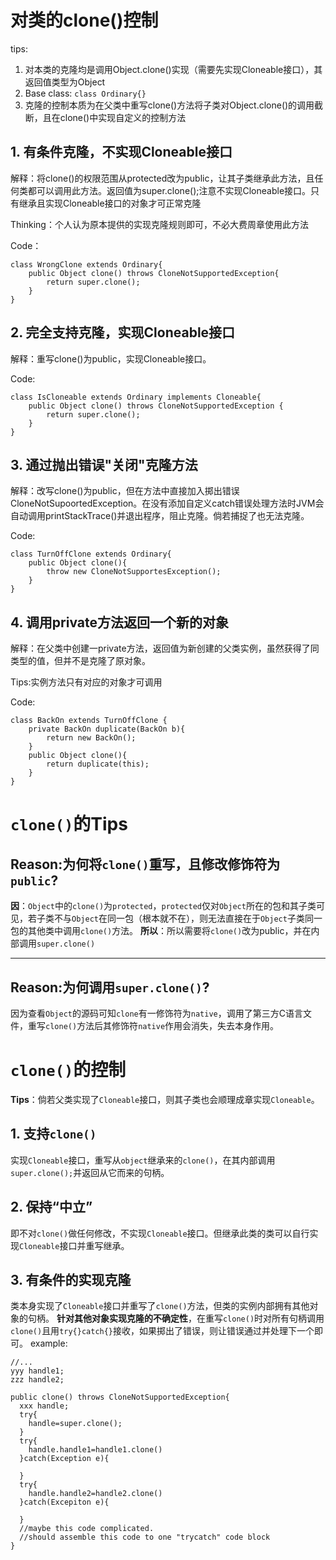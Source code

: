 # 对类的clone()控制
tips: 
1. 对本类的克隆均是调用Object.clone()实现（需要先实现Cloneable接口），其返回值类型为Object
2. Base class: `class Ordinary{}`
3. 克隆的控制本质为在父类中重写clone()方法将子类对Object.clone()的调用截断，且在clone()中实现自定义的控制方法
## 1. 有条件克隆，不实现Cloneable接口
解释：将clone()的权限范围从protected改为public，让其子类继承此方法，且任何类都可以调用此方法。返回值为super.clone();注意不实现Cloneable接口。只有继承且实现Cloneable接口的对象才可正常克隆

Thinking：个人认为原本提供的实现克隆规则即可，不必大费周章使用此方法

Code：
```
class WrongClone extends Ordinary{
    public Object clone() throws CloneNotSupportedException{
        return super.clone();
    }
}
```
## 2. 完全支持克隆，实现Cloneable接口
解释：重写clone()为public，实现Cloneable接口。

Code:
```
class IsCloneable extends Ordinary implements Cloneable{
    public Object clone() throws CloneNotSupportedException {
        return super.clone();
    }
}
```
## 3. 通过抛出错误"关闭"克隆方法
解释：改写clone()为public，但在方法中直接加入掷出错误CloneNotSupoortedException。在没有添加自定义catch错误处理方法时JVM会自动调用printStackTrace()并退出程序，阻止克隆。倘若捕捉了也无法克隆。

Code:
```
class TurnOffClone extends Ordinary{
    public Object clone(){
        throw new CloneNotSupportesException();
    }
}
```
## 4. 调用private方法返回一个新的对象
解释：在父类中创建一private方法，返回值为新创建的父类实例，虽然获得了同类型的值，但并不是克隆了原对象。

Tips:实例方法只有对应的对象才可调用

Code:
```
class BackOn extends TurnOffClone {
    private BackOn duplicate(BackOn b){
        return new BackOn();
    }
    public Object clone(){
        return duplicate(this);
    }
}
```

# `clone()`的Tips

## Reason:为何将`clone()`重写，且修改修饰符为`public`?
**因**：`Object`中的`clone()`为`protected`，`protected`仅对`Object`所在的包和其子类可见，若子类不与`Object`在同一包（根本就不在），则无法直接在于`Object`子类同一包的其他类中调用`clone()`方法。
**所以**：所以需要将`clone()`改为public，并在内部调用`super.clone()`
***

## Reason:为何调用`super.clone()`?
因为查看`Object`的源码可知`clone`有一修饰符为`native`，调用了第三方C语言文件，重写`clone()`方法后其修饰符`native`作用会消失，失去本身作用。

# `clone()`的控制
**Tips**：倘若父类实现了`Cloneable`接口，则其子类也会顺理成章实现`Cloneable`。

## 1. 支持`clone()`
实现`Cloneable`接口，重写从`object`继承来的`clone()`，在其内部调用`super.clone();`并返回从它而来的句柄。

## 2. 保持“中立”
即不对`clone()`做任何修改，不实现`Cloneable`接口。但继承此类的类可以自行实现`Cloneable`接口并重写继承。

## 3. 有条件的实现克隆
类本身实现了`Cloneable`接口并重写了`clone()`方法，但类的实例内部拥有其他对象的句柄。
**针对其他对象实现克隆的不确定性**，在重写`clone()`时对所有句柄调用`clone()`且用`try{}catch{}`接收，如果掷出了错误，则让错误通过并处理下一个即可。
example:
```
//...
yyy handle1;
zzz handle2;

public clone() throws CloneNotSupportedException{
  xxx handle;
  try{
    handle=super.clone();
  }
  try{
    handle.handle1=handle1.clone()
  }catch(Exception e){
    
  }
  try{
    handle.handle2=handle2.clone()
  }catch(Excepiton e){
  
  }
  //maybe this code complicated.
  //should assemble this code to one "trycatch" code block 
}
```